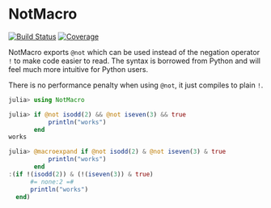# NotMacro

[![Build Status](https://github.com/jolin-io/NotMacro.jl/actions/workflows/CI.yml/badge.svg?branch=main)](https://github.com/jolin-io/NotMacro.jl/actions/workflows/CI.yml?query=branch%3Amain)
[![Coverage](https://codecov.io/gh/jolin-io/NotMacro.jl/branch/main/graph/badge.svg)](https://codecov.io/gh/jolin-io/NotMacro.jl)

NotMacro exports `@not` which can be used instead of the negation operator `!` to make
code easier to read. The syntax is borrowed from Python and will feel much more intuitive
for Python users.

There is no performance penalty when using `@not`, it just compiles to plain `!`.

```julia
julia> using NotMacro

julia> if @not isodd(2) && @not iseven(3) && true
           println("works")
       end
works

julia> @macroexpand if @not isodd(2) & @not iseven(3) & true
           println("works")
       end
:(if !(isodd(2)) & (!(iseven(3)) & true)
      #= none:2 =#
      println("works")
  end)
```